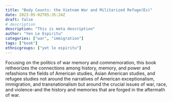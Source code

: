 ```yaml
---
title: "Body Counts: the Vietnam War and Militarized Refuge(Es)"
date: 2023-05-02T05:35:24Z
draft: false
# description
description: "This is meta description"
author: "Yen Le Espiritu"
categories: ["war", "immigration"]
tags: ["book"]
ethnicgroups: ["yet le espiritu"]
---
```


Focusing on the politics of war memory and commemoration, this book retheorizes the connections among history, memory, and power and refashions the fields of American studies, Asian American studies, and refugee studies not around the narratives of American exceptionalism, immigration, and transnationalism but around the crucial issues of war, race, and violence-and the history and memories that are forged in the aftermath of war. 